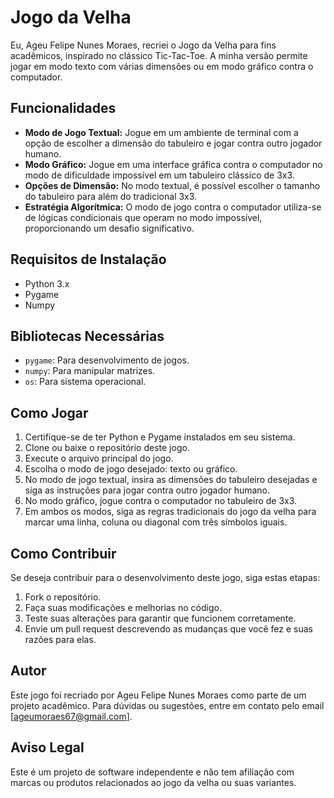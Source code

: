 # Jogo da Velha

Eu, Ageu Felipe Nunes Moraes, recriei o Jogo da Velha para fins acadêmicos, inspirado no clássico Tic-Tac-Toe. A minha versão permite jogar em modo texto com várias dimensões ou em modo gráfico contra o computador.

## Funcionalidades

- **Modo de Jogo Textual:** Jogue em um ambiente de terminal com a opção de escolher a dimensão do tabuleiro e jogar contra outro jogador humano.
- **Modo Gráfico:** Jogue em uma interface gráfica contra o computador no modo de dificuldade impossível em um tabuleiro clássico de 3x3.
- **Opções de Dimensão:** No modo textual, é possível escolher o tamanho do tabuleiro para além do tradicional 3x3.
- **Estratégia Algorítmica:** O modo de jogo contra o computador utiliza-se de lógicas condicionais que operam no modo impossível, proporcionando um desafio significativo.

## Requisitos de Instalação

- Python 3.x
- Pygame
- Numpy

## Bibliotecas Necessárias

- `pygame`: Para desenvolvimento de jogos.
- `numpy`: Para manipular matrizes.
- `os`: Para sistema operacional.

## Como Jogar

1. Certifique-se de ter Python e Pygame instalados em seu sistema.
2. Clone ou baixe o repositório deste jogo.
3. Execute o arquivo principal do jogo.
4. Escolha o modo de jogo desejado: texto ou gráfico.
5. No modo de jogo textual, insira as dimensões do tabuleiro desejadas e siga as instruções para jogar contra outro jogador humano.
6. No modo gráfico, jogue contra o computador no tabuleiro de 3x3.
7. Em ambos os modos, siga as regras tradicionais do jogo da velha para marcar uma linha, coluna ou diagonal com três símbolos iguais.

## Como Contribuir

Se deseja contribuir para o desenvolvimento deste jogo, siga estas etapas:

1. Fork o repositório.
2. Faça suas modificações e melhorias no código.
3. Teste suas alterações para garantir que funcionem corretamente.
4. Envie um pull request descrevendo as mudanças que você fez e suas razões para elas.

## Autor

Este jogo foi recriado por Ageu Felipe Nunes Moraes como parte de um projeto acadêmico.
Para dúvidas ou sugestões, entre em contato pelo email [ageumoraes67@gmail.com].

## Aviso Legal

Este é um projeto de software independente e não tem afiliação com marcas ou produtos relacionados ao jogo da velha ou suas variantes.

